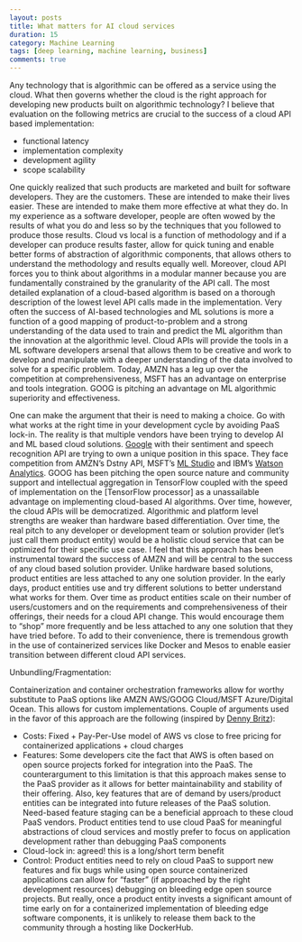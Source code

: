 ```yaml
---
layout: posts
title: What matters for AI cloud services
duration: 15
category: Machine Learning
tags: [deep learning, machine learning, business]
comments: true
---
```


Any technology that is algorithmic can be offered as a service using the cloud. What then governs whether the cloud is the right approach for developing new products built on algorithmic technology? I believe that evaluation on the following metrics are crucial to the success of a cloud API based implementation:

- functional latency
- implementation complexity
- development agility
- scope scalability

One quickly realized that such products are marketed and built for software developers. They are the customers. These are intended to make their lives easier. These are intended to make them more effective at what they do. In my experience as a software developer, people are often wowed by the results of what you do and less so by the techniques that you followed to produce those results. Cloud vs local is a function of methodology and if a developer can produce results faster, allow for quick tuning and enable better forms of abstraction of algorithmic components, that allows others to understand the methodology and results equally well. Moreover, cloud API forces you to think about algorithms in a modular manner because you are fundamentally constrained by the granularity of the API call. The most detailed explanation of a cloud-based algorithm is based on a thorough description of the lowest level API calls made in the implementation.
Very often the success of AI-based technologies and ML solutions is more a function of a good mapping of product-to-problem and a strong understanding of the data used to train and predict the ML algorithm than the innovation at the algorithmic level. Cloud APIs will provide the tools in a ML software developers arsenal that allows them to be creative and work to develop and manipulate with a deeper understanding of the data involved to solve for a specific problem. Today, AMZN has a leg up over the competition at comprehensiveness, MSFT has an advantage on enterprise and tools integration. GOOG is pitching an advantage on ML algorithmic superiority and effectiveness.

One can make the argument that their is need to making a choice. Go with what works at the right time in your development cycle by avoiding PaaS lock-in. The reality is that multiple vendors have been trying to develop AI and ML based cloud solutions. [Google] with their sentiment and speech recognition API are trying to own a unique position in this space. They face competition from AMZN’s Dstny API, MSFT’s [ML Studio] and IBM’s [Watson Analytics]. GOOG has been pitching the open source nature and community support and intellectual aggregation in TensorFlow coupled with the speed of implementation on the [TensorFlow processor] as a unassailable advantage on implementing cloud-based AI algorithms. Over time, however, the cloud APIs will be democratized. Algorithmic and platform level strengths are weaker than hardware based differentiation. Over time, the real pitch to any developer or development team or solution provider (let’s just call them product entity) would be a holistic cloud service that can be optimized for their specific use case. I feel that this approach has been instrumental toward the success of AMZN and will be central to the success of any cloud based solution provider. Unlike hardware based solutions, product entities are less attached to any one solution provider. In the early days, product entities use and try different solutions to better understand what works for them. Over time as product entities scale on their number of users/customers and on the requirements and comprehensiveness of their offerings, their needs for a cloud API change. This would encourage them to “shop” more frequently and be less attached to any one solution that they have tried before. To add to their convenience, there is tremendous growth in the use of containerized services like Docker and Mesos to enable easier transition between different cloud API services.

Unbundling/Fragmentation:

Containerization and container orchestration frameworks allow for worthy substitute to PaaS options like AMZN AWS/GOOG Cloud/MSFT Azure/Digital Ocean. This allows for custom implementations. Couple of arguments used in the favor of this approach are the following (inspired by [Denny Britz]):

- Costs: Fixed + Pay-Per-Use model of AWS vs close to free pricing for containerized applications + cloud charges
- Features: Some developers cite the fact that AWS is often based on open source projects forked for integration into the PaaS. The counterargument to this limitation is that this approach makes sense to the PaaS provider as it allows for better maintainability and stability of their offering. Also, key features that are of demand by users/product entities can be integrated into future releases of the PaaS solution. Need-based feature staging can be a beneficial approach to these cloud PaaS vendors. Product entities tend to use cloud PaaS for meaningful abstractions of cloud services and mostly prefer to focus on application development rather than debugging PaaS components
- Cloud-lock in: agreed! this is a long/short term benefit
- Control: Product entities need to rely on cloud PaaS to support new features and fix bugs while using open source containerized applications can allow for “faster” (if approached by the right development resources) debugging on bleeding edge open source projects. But really, once a product entity invests a significant amount of time early on for a containerized implementation of bleeding edge software components, it is unlikely to release them back to the community through a hosting like DockerHub.

[Google]: http://www.theverge.com/2016/7/22/12255334/google-cloud-ai-deepmind?yptr=yahoo
[TensorFlow chip]: http://www.theverge.com/circuitbreaker/2016/5/19/11716818/google-alphago-hardware-asic-chip-tensor-processor-unit-machine-learning
[ML Studio]: http://www.kdnuggets.com/2014/11/microsoft-azure-machine-learning.html
[Watson Analytics]: http://www.kdnuggets.com/2014/12/ibm-watson-analytics-microsoft-azure-machine-learning-p1.html
[Denny Britz]: http://blog.dennybritz.com/2015/10/06/the-unbundling-of-aws/
